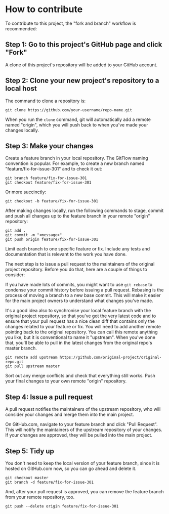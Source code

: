 
# How to contribute

To contribute to this project, the "fork and branch" workflow is recommended:


## Step 1: Go to this project's GitHub page and click "Fork"

A clone of this project's repository will be added to your GitHub account.


## Step 2: Clone your new project's repository to a local host

The command to clone a repository is:

    git clone https://github.com/your-username/repo-name.git

When you run the `clone` command, git will automatically add a remote named "origin", which you will push back to when you've made your changes locally.


## Step 3: Make your changes

Create a feature branch in your local repository. The GitFlow naming convention is popular. For example, to create a new branch named "feature/fix-for-issue-301" and to check it out:

    git branch feature/fix-for-issue-301
    git checkout feature/fix-for-issue-301

Or more succinctly:

    git checkout -b feature/fix-for-issue-301

After making changes locally, run the following commands to stage, commit and push all changes up to the feature branch in your remote "origin" repository:

    git add .
    git commit -m "<message>"
    git push origin feature/fix-for-issue-301

Limit each branch to one specific feature or fix. Include any tests and documentation that is relevant to the work you have done.

The next step is to issue a pull request to the maintainers of the original project repository. Before you do that, here are a couple of things to consider:

If you have made lots of commits, you might want to use `git rebase` to condense your commit history before issuing a pull request. Rebasing is the process of moving a branch to a new base commit. This will make it easier for the main project owners to understand what changes you've made.

It's a good idea also to synchronise your local feature branch with the original project repository, so that you've got the very latest code and to ensure that your pull request has a nice clean diff that contains only the changes related to your feature or fix. You will need to add another remote pointing back to the original repository. You can call this remote anything you like, but it is conventional to name it "upstream". When you've done that, you'll be able to pull in the latest changes from the original repo's master branch.

    git remote add upstream https://github.com/original-project/original-repo.git
    git pull upstream master

Sort out any merge conflicts and check that everything still works. Push your final changes to your own remote "origin" repository.


## Step 4: Issue a pull request

A pull request notifies the maintainers of the upstream repository, who will consider your changes and merge them into the main project.

On GitHub.com, navigate to your feature branch and click "Pull Request". This will notify the maintainers of the upstream repository of your changes. If your changes are approved, they will be pulled into the main project.


## Step 5: Tidy up

You don't need to keep the local version of your feature branch, since it is hosted on GitHub.com now, so you can go ahead and delete it.

    git checkout master
    git branch -d feature/fix-for-issue-301

And, after your pull request is approved, you can remove the feature branch from your remote repository, too.

    git push --delete origin feature/fix-for-issue-301

